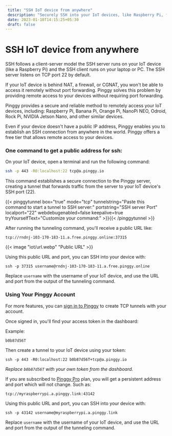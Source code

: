 ```yaml
---
 title: "SSH IoT device from anywhere"
 description: "Securely SSH into your IoT devices, like Raspberry Pi, from anywhere with Pinggy. No public IP needed – create TCP tunnels effortlessly for remote access."
 date: 2023-01-10T14:15:25+05:30 
 draft: false 
---
```


# SSH IoT device from anywhere


SSH follows a client-server model the SSH server runs on your IoT device (like a Raspberry Pi) and the SSH client runs on your laptop or PC. The SSH server listens on TCP port 22 by default.

If your IoT device is behind NAT, a firewall, or CGNAT, you won't be able to access it remotely without port forwarding. Pinggy solves this problem by providing remote access to your devices without requiring port forwarding.


Pinggy provides a secure and reliable method to remotely access your IoT devices, including: Raspberry Pi, Banana Pi, Orange Pi, NanoPi NEO, Odroid, Rock Pi, NVIDIA Jetson Nano, and other similar devices.

Even if your device doesn't have a public IP address, Pinggy enables you to establish an SSH connection from anywhere in the world. Pinggy offers a free tier that allows remote access to your devices.

### One command to get a public address for ssh:

On your IoT device, open a terminal and run the following command:

```bash
ssh -p 443 -R0:localhost:22 tcp@a.pinggy.io
```

This command establishes a secure connection to the Pinggy server, creating a tunnel that forwards traffic from the server to your IoT device's SSH port (22).

{{< pinggytunnel box="true" mode="tcp" tunnelstring="Paste this command to start a tunnel to SSH server:" portstring="SSH server Port" localport="22" webdebugenabled=false keepalive=true tryYourselfText="Customize your command:" >}}{{< /pinggytunnel >}}

After running the tunneling command, you'll receive a public URL like:

```
tcp://rndnj-103-170-183-11.a.free.pinggy.online:37315
```
{{< image "iot/url.webp" "Public URL" >}}

Using this public URL and port, you can SSH into your device with:

```
ssh -p 37315 username@rndnj-103-170-183-11.a.free.pinggy.online
```

Replace `username` with the username of your IoT device, and use the URL and port from the output of the tunneling command.


### Using Your Pinggy Account

For more features, you can <a target="_blank" href="https://dashboard.pinggy.io">sign in to Pinggy</a> to create TCP tunnels with your account.

Once signed in, you'll find your access token in the dashboard:

Example:

```
b0b87d56T
```

Then create a tunnel to your IoT device using your token:

```
ssh -p 443 -R0:localhost:22 b0b87d56T+tcp@a.pinggy.io
```

_Replace `b0b87d56T` with your own token from the dashboard._

If you are subscribed to [Pinggy Pro](/#prices) plan, you will get a persistent address and port which will not change. Such as:

```
tcp://myraspberrypi.a.pinggy.link:43142
```

Using this public URL and port, you can SSH into your device with:

```
ssh -p 43142 username@myraspberrypi.a.pinggy.link
```

Replace `username` with the username of your IoT device, and use the URL and port from the output of the tunneling command.
